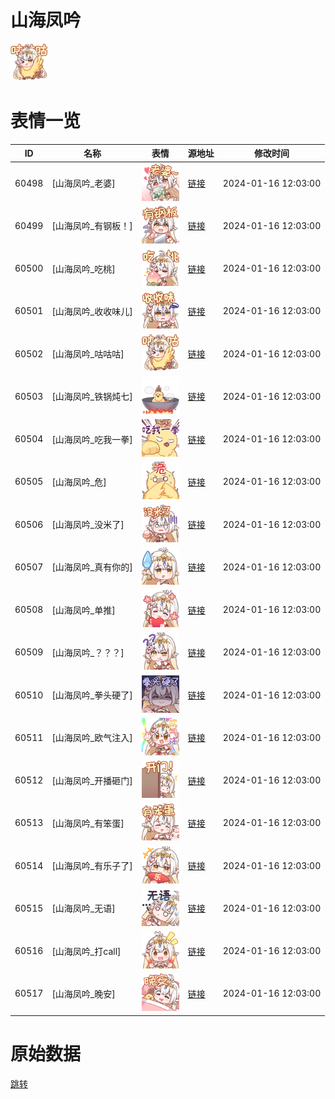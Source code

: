 # 山海凤吟

<img src="./cover.png" height="60" alt="cover" />

# 表情一览

|ID|名称|表情|源地址|修改时间|
|----|----|----|----|----|
|60498|[山海凤吟_老婆]|<img src="./pic/060498_%5B山海凤吟_老婆%5D.png" height="60" alt="老婆"/>|[链接](https://i0.hdslb.com/bfs/garb/cac88e6963f2cc4e35b665d6868de3be1089a0f9.png)|2024-01-16 12:03:00|
|60499|[山海凤吟_有钢板！]|<img src="./pic/060499_%5B山海凤吟_有钢板！%5D.png" height="60" alt="有钢板！"/>|[链接](https://i0.hdslb.com/bfs/garb/61faea1ed442b46724f0d29cf4de7bbdd5719e43.png)|2024-01-16 12:03:00|
|60500|[山海凤吟_吃桃]|<img src="./pic/060500_%5B山海凤吟_吃桃%5D.png" height="60" alt="吃桃"/>|[链接](https://i0.hdslb.com/bfs/garb/f35e70ca7fb7b8a0db77d2e80648248d48b1d281.png)|2024-01-16 12:03:00|
|60501|[山海凤吟_收收味儿]|<img src="./pic/060501_%5B山海凤吟_收收味儿%5D.png" height="60" alt="收收味儿"/>|[链接](https://i0.hdslb.com/bfs/garb/61d3f58e369a4e82b06978761d70c4de575b4f90.png)|2024-01-16 12:03:00|
|60502|[山海凤吟_咕咕咕]|<img src="./pic/060502_%5B山海凤吟_咕咕咕%5D.png" height="60" alt="咕咕咕"/>|[链接](https://i0.hdslb.com/bfs/garb/f38e0aedf7aeb5e7fac5095b131037bfab505c56.png)|2024-01-16 12:03:00|
|60503|[山海凤吟_铁锅炖七]|<img src="./pic/060503_%5B山海凤吟_铁锅炖七%5D.png" height="60" alt="铁锅炖七"/>|[链接](https://i0.hdslb.com/bfs/garb/b16226ca78262feb48e7250dcf6dd9fd18ba7dda.png)|2024-01-16 12:03:00|
|60504|[山海凤吟_吃我一拳]|<img src="./pic/060504_%5B山海凤吟_吃我一拳%5D.png" height="60" alt="吃我一拳"/>|[链接](https://i0.hdslb.com/bfs/garb/30eeb3f48cc8a4ab07bc37081e76035302af9a72.png)|2024-01-16 12:03:00|
|60505|[山海凤吟_危]|<img src="./pic/060505_%5B山海凤吟_危%5D.png" height="60" alt="危"/>|[链接](https://i0.hdslb.com/bfs/garb/a375718a84eccf9e4b47cf5d93b157f05f14df89.png)|2024-01-16 12:03:00|
|60506|[山海凤吟_没米了]|<img src="./pic/060506_%5B山海凤吟_没米了%5D.png" height="60" alt="没米了"/>|[链接](https://i0.hdslb.com/bfs/garb/74b78661c932b36d25c9ff33086f1000ac340a8e.png)|2024-01-16 12:03:00|
|60507|[山海凤吟_真有你的]|<img src="./pic/060507_%5B山海凤吟_真有你的%5D.png" height="60" alt="真有你的"/>|[链接](https://i0.hdslb.com/bfs/garb/6839a4755281bb3c51d0581250827e092db503df.png)|2024-01-16 12:03:00|
|60508|[山海凤吟_单推]|<img src="./pic/060508_%5B山海凤吟_单推%5D.png" height="60" alt="单推"/>|[链接](https://i0.hdslb.com/bfs/garb/f5fff68af58bf6ddd5f4fb46110cefd173e66eb1.png)|2024-01-16 12:03:00|
|60509|[山海凤吟_？？？]|<img src="./pic/060509_%5B山海凤吟_？？？%5D.png" height="60" alt="？？？"/>|[链接](https://i0.hdslb.com/bfs/garb/35dfb44a4b90809a5f198ffcf2703085ec6b916a.png)|2024-01-16 12:03:00|
|60510|[山海凤吟_拳头硬了]|<img src="./pic/060510_%5B山海凤吟_拳头硬了%5D.png" height="60" alt="拳头硬了"/>|[链接](https://i0.hdslb.com/bfs/garb/33b4fddfe883d57668426a297e0d47cea08794ce.png)|2024-01-16 12:03:00|
|60511|[山海凤吟_欧气注入]|<img src="./pic/060511_%5B山海凤吟_欧气注入%5D.png" height="60" alt="欧气注入"/>|[链接](https://i0.hdslb.com/bfs/garb/d3a77fd6c5612a4b5b35bbac74959a6e9fb6843e.png)|2024-01-16 12:03:00|
|60512|[山海凤吟_开播砸门]|<img src="./pic/060512_%5B山海凤吟_开播砸门%5D.png" height="60" alt="开播砸门"/>|[链接](https://i0.hdslb.com/bfs/garb/a8c8297ffa3e54fa5bacb5fbd60f3100694f5387.png)|2024-01-16 12:03:00|
|60513|[山海凤吟_有笨蛋]|<img src="./pic/060513_%5B山海凤吟_有笨蛋%5D.png" height="60" alt="有笨蛋"/>|[链接](https://i0.hdslb.com/bfs/garb/2ebe1545c343e7fc1479766c6eae59b7379a5429.png)|2024-01-16 12:03:00|
|60514|[山海凤吟_有乐子了]|<img src="./pic/060514_%5B山海凤吟_有乐子了%5D.png" height="60" alt="有乐子了"/>|[链接](https://i0.hdslb.com/bfs/garb/a2c1b0d74290a8ae989fb09b47402e2f919456cd.png)|2024-01-16 12:03:00|
|60515|[山海凤吟_无语]|<img src="./pic/060515_%5B山海凤吟_无语%5D.png" height="60" alt="无语"/>|[链接](https://i0.hdslb.com/bfs/garb/93a2439c307c5d311aa3e82325f772b02ce82722.png)|2024-01-16 12:03:00|
|60516|[山海凤吟_打call]|<img src="./pic/060516_%5B山海凤吟_打call%5D.png" height="60" alt="打call"/>|[链接](https://i0.hdslb.com/bfs/garb/0824b723c917c51b02cbb3c05ed0a96ef3c3a6f9.png)|2024-01-16 12:03:00|
|60517|[山海凤吟_晚安]|<img src="./pic/060517_%5B山海凤吟_晚安%5D.png" height="60" alt="晚安"/>|[链接](https://i0.hdslb.com/bfs/garb/9d91dd13c82dfbaae7b3fdb522c24a4e3cf8c719.png)|2024-01-16 12:03:00|

# 原始数据

[跳转](./raw.json)


